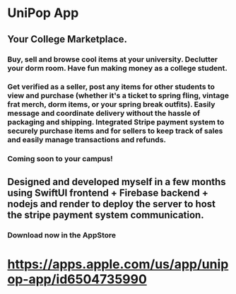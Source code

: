 # UniPop App

## Your College Marketplace. 

### Buy, sell and browse cool items at your university. Declutter your dorm room. Have fun making money as a college student. 

### Get verified as a seller, post any items for other students to view and purchase (whether it's a ticket to spring fling, vintage frat merch, dorm items, or your spring break outfits). Easily message and coordinate delivery without the hassle of packaging and shipping. Integrated Stripe payment system to securely purchase items and for sellers to keep track of sales and easily manage transactions and refunds. 

### Coming soon to your campus!

## Designed and developed myself in a few months using SwiftUI frontend + Firebase backend + nodejs and render to deploy the server to host the stripe payment system communication.

### Download now in the AppStore
# https://apps.apple.com/us/app/unipop-app/id6504735990
